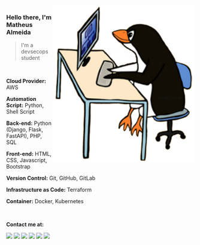 <img src="assets/penguim-linux.png" min-width="400px" max-width="380px" width="380px" align="right" alt="Penguim Linux">

<p align="left">
  <h3> Hello there, I'm Matheus Almeida </h3>
  <blockquote>I'm a devsecops student</blockquote>
  </br>
  <p align="left">
    <strong>Cloud Provider:</strong> AWS
  </p>
  <p align="left">
    <strong>Automation Script:</strong> Python, Shell Script
  </p>
  <p align="left">
    <strong>Back-end:</strong> Python (Django, Flask, FastAPI), PHP, SQL
  </p>
  <p align="left">
    <strong>Front-end:</strong> HTML, CSS, Javascript, Bootstrap
  </p>
  <p align="left">
    <strong>Version Control:</strong> Git, GitHub, GitLab
  </p>
  <p align="left">
    <strong>Infrastructure as Code:</strong> Terraform
  </p>
  <p align="left">
    <strong>Container:</strong> Docker, Kubernetes
  </p>
</br>
</p>

<p align="left">
  <p><strong>Contact me at:</strong></p>
  <a href="https://matheustech.com.br/" target="__blank"><img src="https://img.shields.io/badge/website%20-%230077B5.svg?&style=flat-square&logo=circle&logoColor=white&color=424242"></a>
  <a href="https://blog.matheustech.com.br/" target="__blank"><img src="https://img.shields.io/badge/blog%20-%230077B5.svg?&style=flat-square&logo=circle&logoColor=white&color=424242"></a>
  <a href="https://www.linkedin.com/in/matheus-almeida-costa/" target="__blank"><img src="https://img.shields.io/badge/linkedin%20-%230077B5.svg?&style=flat-square&logo=linkedin&logoColor=white"></a>
  <a href="https://www.youtube.com/channel/UCGke88VCjj799vKSbBGW64g?view_as=subscriber" target="__blank"><img src="https://img.shields.io/badge/youtube%20-%23FF0000.svg?&style=flat-square&logo=youTube&logoColor=white&color=b20000"></a>
  <a href="https://t.me/almeidamatheus" target="__blank"><img src="https://img.shields.io/badge/telegram%20-%2320232a.svg?&style=flat-square&logo=telegram&logoColor=white&color=0088cc"></a>
  <a href="https://steamcommunity.com/id/shiryunk/" target="__blank"><img src="https://img.shields.io/badge/steam%20-%2320232a.svg?&style=flat-square&logo=steam&logoColor=white&color=424242"></a>
</p>
